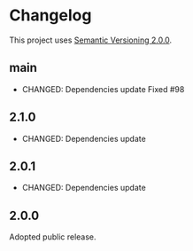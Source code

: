 # Changelog

This project uses [Semantic Versioning 2.0.0](http://semver.org/).


## main

- CHANGED:
  Dependencies update
  Fixed #98

## 2.1.0

- CHANGED: Dependencies update

## 2.0.1

- CHANGED: Dependencies update

## 2.0.0

Adopted public release.
